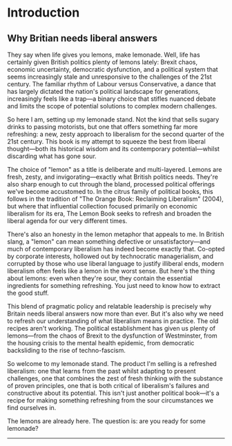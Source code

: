 # Introduction

## Why Britian needs liberal answers

They say when life gives you lemons, make lemonade. Well, life has certainly given British politics plenty of lemons lately: Brexit chaos, economic uncertainty, democratic dysfunction, and a political system that seems increasingly stale and unresponsive to the challenges of the 21st century. The familiar rhythm of Labour versus Conservative, a dance that has largely dictated the nation's political landscape for generations, increasingly feels like a trap—a binary choice that stifles nuanced debate and limits the scope of potential solutions to complex modern challenges.

So here I am, setting up my lemonade stand. Not the kind that sells sugary drinks to passing motorists, but one that offers something far more refreshing: a new, zesty approach to liberalism for the second quarter of the 21st century. This book is my attempt to squeeze the best from liberal thought—both its historical wisdom and its contemporary potential—whilst discarding what has gone sour.

The choice of "lemon" as a title is deliberate and multi-layered. Lemons are fresh, zesty, and invigorating—exactly what British politics needs. They're also sharp enough to cut through the bland, processed political offerings we've become accustomed to. In the citrus family of political books, this follows in the tradition of "The Orange Book: Reclaiming Liberalism" (2004), but where that influential collection focused primarily on economic liberalism for its era, The Lemon Book seeks to refresh and broaden the liberal agenda for our very different times.

There's also an honesty in the lemon metaphor that appeals to me. In British slang, a "lemon" can mean something defective or unsatisfactory—and much of contemporary liberalism has indeed become exactly that. Co-opted by corporate interests, hollowed out by technocratic managerialism, and corrupted by those who use liberal language to justify illiberal ends, modern liberalism often feels like a lemon in the worst sense. But here's the thing about lemons: even when they're sour, they contain the essential ingredients for something refreshing. You just need to know how to extract the good stuff.


This blend of pragmatic policy and relatable leadership is precisely why Britain needs liberal answers now more than ever. But it's also why we need to refresh our understanding of what liberalism means in practice. The old recipes aren't working. The political establishment has given us plenty of lemons—from the chaos of Brexit to the dysfunction of Westminster, from the housing crisis to the mental health epidemic, from democratic backsliding to the rise of techno-fascism.

So welcome to my lemonade stand. The product I'm selling is a refreshed liberalism: one that learns from the past whilst adapting to present challenges, one that combines the zest of fresh thinking with the substance of proven principles, one that is both critical of liberalism's failures and constructive about its potential. This isn't just another political book—it's a recipe for making something refreshing from the sour circumstances we find ourselves in.

The lemons are already here. The question is: are you ready for some lemonade?

---
